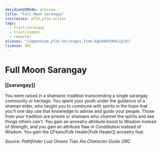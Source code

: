```yaml
---
obsidianUIMode: preview
title: "Full Moon Sarangay"
cssclasses: pf2e,pf2e-action
tags:
  - trait/sarangay
  - trait/common
  - remaster
aliases: "Compendium.pf2e.heritages.Item.6gK4A6dtN4LCpCXS"
license: ORC
---
```

# Full Moon Sarangay

### [[sarangay]]






You were raised in a shamanic tradition transcending a single sarangay community or heritage. You spent your youth under the guidance of a shaman elder, who taught you to commune with spirits in the hope that you'll one day use that knowledge to advise and guide your people. Those from your tradition are priests or shamans who channel the spirits and see things others can't. You gain an ancestry attribute boost to Wisdom instead of Strength, and you gain an attribute flaw in Constitution instead of Wisdom. You gain the [[Feats/Folk Healer|Folk Healer]] ancestry feat.

*Source: Pathfinder Lost Omens Tian Xia Character Guide*
*ORC*